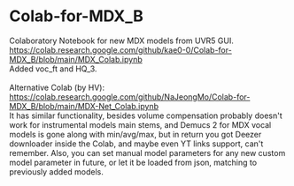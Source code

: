 # Colab-for-MDX_B
Colaboratory Notebook for new MDX models from UVR5 GUI. <br>
https://colab.research.google.com/github/kae0-0/Colab-for-MDX_B/blob/main/MDX_Colab.ipynb<br>
Added voc_ft and HQ_3. <br>
<br>
Alternative Colab (by HV):
https://colab.research.google.com/github/NaJeongMo/Colab-for-MDX_B/blob/main/MDX-Net_Colab.ipynb<br>
It has similar functionality, besides volume compensation probably doesn't work for instrumental models main stems, and Demucs 2 for MDX vocal models is gone along with min/avg/max, but in return you got Deezer downloader inside the Colab, and maybe even YT links support, can't remember. Also, you can set manual model parameters for any new custom model parameter in future, or let it be loaded from json, matching to previously added models.
